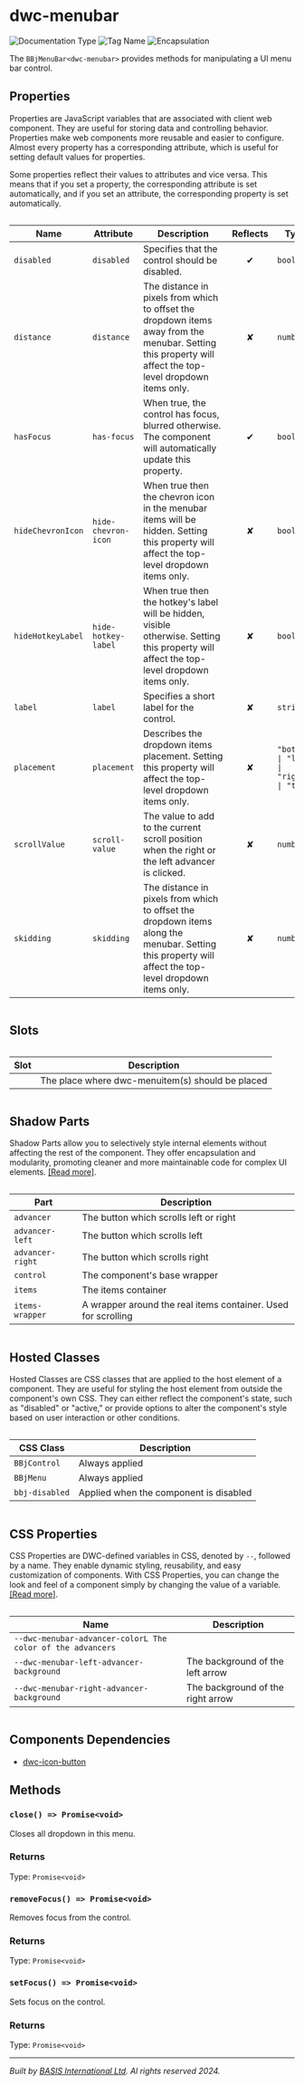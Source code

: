 # dwc-menubar
![Documentation Type](https://img.shields.io/badge/Documentation-web--components-%23006aff) ![Tag Name](https://img.shields.io/badge/Component-dwc--menubar-%23006aff)  ![Encapsulation](https://img.shields.io/badge/Encapsulation-shadow-%23006aff)

The `BBjMenuBar<dwc-menubar>` provides methods for manipulating a UI menu bar control.


## Properties 


Properties are JavaScript variables that are associated with client web component.
They are useful for storing data and controlling behavior. Properties make web components more reusable and easier to configure.
Almost every property has a corresponding attribute, which is useful for setting default values for properties.

Some properties reflect their values to attributes and vice versa. This means that if you set a property, the corresponding attribute is set automatically, and if you set an attribute, the corresponding property is set automatically.
<div style="overflow-x: auto;">

| Name                | Attribute             | Description                                                                                                                                                     | Reflects | Type                                       | Default      |
| ------------------- | --------------------- | --------------------------------------------------------------------------------------------------------------------------------------------------------------- | :------: | ------------------------------------------ | ------------ |
| ``disabled``        | ``disabled``          | Specifies that the control should be disabled.                                                                                                                  | &#x2714; | ``boolean``                                |              |
| ``distance``        | ``distance``          | The distance in pixels from which to offset the dropdown items away from the menubar.&nbsp;Setting this property will affect the top-level dropdown items only. | &#x2718; | ``number``                                 | ``4``        |
| ``hasFocus``        | ``has-focus``         | When true, the control has focus, blurred otherwise. The component will automatically update this property.                                                     | &#x2714; | ``boolean``                                | ``false``    |
| ``hideChevronIcon`` | ``hide-chevron-icon`` | When true then the chevron icon in the menubar items will be hidden.&nbsp;Setting this property will affect the top-level dropdown items only.                  | &#x2718; | ``boolean``                                | ``true``     |
| ``hideHotkeyLabel`` | ``hide-hotkey-label`` | When true then the hotkey's label will be hidden, visible otherwise.&nbsp;Setting this property will affect the top-level dropdown items only.                  | &#x2718; | ``boolean``                                | ``true``     |
| ``label``           | ``label``             | Specifies a short label for the control.                                                                                                                        | &#x2718; | ``string``                                 | ``''``       |
| ``placement``       | ``placement``         | Describes the dropdown items placement.&nbsp;Setting this property will affect the top-level dropdown items only.                                               | &#x2718; | ``"bottom" \| "left" \| "right" \| "top"`` | ``'bottom'`` |
| ``scrollValue``     | ``scroll-value``      | The value to add to the current scroll position when the right or the left advancer is clicked.                                                                 | &#x2718; | ``number``                                 | ``150``      |
| ``skidding``        | ``skidding``          | The distance in pixels from which to offset the dropdown items along the menubar.&nbsp;Setting this property will affect the top-level dropdown items only.     | &#x2718; | ``number``                                 | ``0``        |


</div>

## Slots

<div style="overflow-x: auto;">

| Slot  | Description                                      |
| ----- | ------------------------------------------------ |
|       | The place where dwc-menuitem(s) should be placed |


</div>

## Shadow Parts


Shadow Parts allow you to selectively style internal elements without affecting the rest of the component.
They offer encapsulation and modularity, promoting cleaner and more maintainable code for complex UI elements. [[Read more]](theme-engine/css-shadow-parts).
<div style="overflow-x: auto;">

| Part               | Description                                                   |
| ------------------ | ------------------------------------------------------------- |
| ``advancer``       | The button which scrolls left or right                        |
| ``advancer-left``  | The button which scrolls left                                 |
| ``advancer-right`` | The button which scrolls right                                |
| ``control``        | The component's base wrapper                                  |
| ``items``          | The items container                                           |
| ``items-wrapper``  | A wrapper around the real items container. Used for scrolling |


</div>

## Hosted Classes


Hosted Classes are CSS classes that are applied to the host element of a component. They are useful for styling the host element from outside the component's own CSS.
They can either reflect the component's state, such as "disabled" or "active," or provide options to alter the component's style based on user interaction or other conditions.
<div style="overflow-x: auto;">

| CSS Class        | Description                            |
| ---------------- | -------------------------------------- |
| ``BBjControl``   | Always applied                         |
| ``BBjMenu``      | Always applied                         |
| ``bbj-disabled`` | Applied when the component is disabled |


</div>

## CSS Properties


CSS Properties are DWC-defined variables in CSS, denoted by `--`, followed by a name.
They enable dynamic styling, reusability, and easy customization of components.
With CSS Properties, you can change the look and feel of a component simply by changing the value of a variable.
[[Read more]](theme-engine/css-variables).
<div style="overflow-x: auto;">

| Name                                                         | Description                       |
| ------------------------------------------------------------ | --------------------------------- |
| ``--dwc-menubar-advancer-colorL The color of the advancers`` |                                   |
| ``--dwc-menubar-left-advancer-background``                   | The background of the left arrow  |
| ``--dwc-menubar-right-advancer-background``                  | The background of the right arrow |


</div>

## Components Dependencies

- [dwc-icon-button](web-components/dwc-icon-button.md)

## Methods

### `close() => Promise<void>`

Closes all dropdown in this menu.

### Returns

Type: `Promise<void>`

### `removeFocus() => Promise<void>`

Removes focus from the control.

### Returns

Type: `Promise<void>`

### `setFocus() => Promise<void>`

Sets focus on the control.

### Returns

Type: `Promise<void>`



----------------------------------------------
*Built by [BASIS International Ltd](https://www.basis.cloud/). Al rights reserved 2024.*
